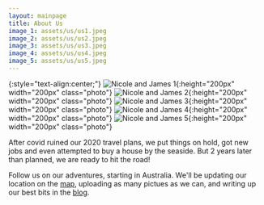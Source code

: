 ```yaml
---
layout: mainpage
title: About Us
image_1: assets/us/us1.jpeg
image_2: assets/us/us2.jpeg
image_3: assets/us/us3.jpeg
image_4: assets/us/us4.jpeg
image_5: assets/us/us5.jpeg
---
```


{:style="text-align:center;"}
![Nicole and James 1]({{page.image_1}}){:height="200px" width="200px" class="photo"}
![Nicole and James 2]({{page.image_2}}){:height="200px" width="200px" class="photo"}
![Nicole and James 3]({{page.image_3}}){:height="200px" width="200px" class="photo"}
![Nicole and James 4]({{page.image_4}}){:height="200px" width="200px" class="photo"}
![Nicole and James 5]({{page.image_5}}){:height="200px" width="200px" class="photo"}


After covid ruined our 2020 travel plans, we put things on hold, got new jobs and even attempted to buy a house by the seaside. But 2 years later than planned, we are ready to hit the road!

Follow us on our adventures, starting in Australia. We'll be updating our location on the [map](where), uploading as many pictues as we can, and writing up our best bits in the [blog](blog).